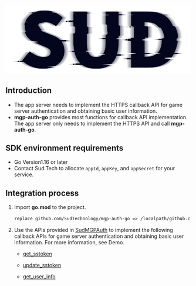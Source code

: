 #

![SUD](../Resource/logo.png)

## Introduction

- The app server needs to implement the HTTPS callback API for game server authentication and obtaining basic user information.
- **mgp-auth-go** provides most functions for callback API implementation. The app server only needs to implement the HTTPS API and call **mgp-auth-go**.

## SDK environment requirements

- Go Version1.16 or later
- Contact Sud.Tech to allocate `appId`, `appKey`, and `appSecret` for your service.

## Integration process

1. Import **go.mod** to the project.

    ```xml
   replace github.com/SudTechnology/mgp-auth-go => /localpath/github.com/SudTechnology/mgp-auth-go
   ```

2. Use the APIs provided in [SudMGPAuth](./API/SudMGPAuth-Go.md) to implement the following callback APIs for game server authentication and obtaining basic user information. For more information, see Demo.

    - [get_sstoken](./HttpsCallback/get_sstoken.md)

    - [update_sstoken](./HttpsCallback/update_sstoken.md)

    - [get_user_info](./HttpsCallback/get_user_info.md)

